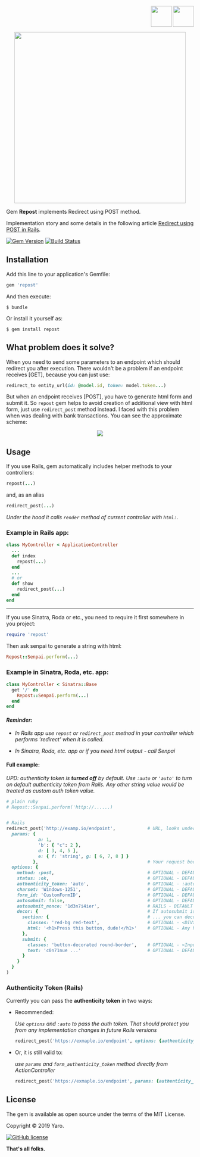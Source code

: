 <p align="right">
    <a href="https://github.com/vergilet/repost"><img align="" src="https://user-images.githubusercontent.com/2478436/51829223-cb05d600-22f5-11e9-9245-bc6e82dcf028.png" width="56" height="56" /></a>
<a href="https://rubygems.org/gems/repost"><img align="right" src="https://user-images.githubusercontent.com/2478436/51829691-c55cc000-22f6-11e9-99a5-42f88a8f2a55.png" width="56" height="56" /></a>
</p>


<p align="center">
    <a href="https://rubygems.org/gems/repost">
  <img width="460" src="https://user-images.githubusercontent.com/2478436/55672583-44491880-58a5-11e9-945c-939f90470df8.png"></a>
</p>

Gem **Repost** implements Redirect using POST method.

Implementation story and some details in the following article [Redirect using POST in Rails](https://medium.com/@momlookhowican/redirect-using-post-in-rails-5748da354343).

[![Gem Version](https://badge.fury.io/rb/repost.svg)](https://badge.fury.io/rb/repost)
[![Build Status](https://travis-ci.com/vergilet/repost.svg?branch=master)](https://travis-ci.com/vergilet/repost)

## Installation

Add this line to your application's Gemfile:

```ruby
gem 'repost'
```

And then execute:

    $ bundle

Or install it yourself as:

    $ gem install repost



## What problem does it solve?

When you need to send some parameters to an endpoint which should redirect you after execution. There wouldn't be a problem if an endpoint receives [GET], because you can just use: 
```ruby
redirect_to entity_url(id: @model.id, token: model.token...)
```


But when an endpoint receives [POST], you have to generate html form and submit it. So `repost` gem helps to avoid creation of additional view with html form, just use `redirect_post` method instead.
I faced with this problem when was dealing with bank transactions. You can see the approximate scheme:

<p align="center">
    <a href="https://user-images.githubusercontent.com/2478436/55143646-d0da3500-5147-11e9-91a3-1bac9d560fb2.png">
  <img src="https://user-images.githubusercontent.com/2478436/55143646-d0da3500-5147-11e9-91a3-1bac9d560fb2.png"></a>
</p>


## Usage

If you use Rails, gem automatically includes helper methods to your controllers:

```ruby
repost(...)
```
and, as an alias

```ruby
redirect_post(...)
```

*Under the hood it calls `render` method of current controller with `html:`.*

### Example in Rails app:

```ruby
class MyController < ApplicationController
  ...
  def index
    repost(...)
  end
  ...
  # or
  def show
    redirect_post(...)
  end
end
```
______________

If you use Sinatra, Roda or etc., you need to require it first somewhere in you project:

```ruby
require 'repost'
```

Then ask senpai to generate a string with html:


```ruby
Repost::Senpai.perform(...)
```

### Example in Sinatra, Roda, etc. app:

```ruby
class MyController < Sinatra::Base
  get '/' do
    Repost::Senpai.perform(...)
  end
end
```



#### *Reminder:*

- *In Rails app use `repost` or `redirect_post` method in your controller which performs 'redirect' when it is called.*

- *In Sinatra, Roda, etc. app or if you need html output - call Senpai*


#### Full example:

*UPD: authenticity token is **turned off** by default. Use `:auto` or `'auto'` to turn on default authenticity token from Rails. Any other string value would be treated as custom auth token value.*

```ruby
# plain ruby
# Repost::Senpai.perform('http://......)


# Rails
redirect_post('http://examp.io/endpoint',            # URL, looks understandable
  params: {
            a: 1,
            'b': { "c": 2 },
            d: [ 3, 4, 5 ],
            e: { f: 'string', g: [ 6, 7, 8 ] }
          },                                         # Your request body, also nested params and arrays
  options: {
    method: :post,                                   # OPTIONAL - DEFAULT is :post, but you can use others if needed
    status: :ok,                                     # OPTIONAL - DEFAULT is :ok. This is the http status that the form will be returned with.
    authenticity_token: 'auto',                      # OPTIONAL - :auto or 'auto' for Rails form_authenticity_token, string - custom token
    charset: 'Windows-1251',                         # OPTIONAL - DEFAULT is "UTF-8", corresponds for accept-charset
    form_id: 'CustomFormID',                         # OPTIONAL - DEFAULT is autogenerated
    autosubmit: false,                               # OPTIONAL - DEFAULT is true, if you want to get a confirmation for redirect
    autosubmit_nonce: '1d3n7i4ier',                  # RAILS - DEFAULT is content_security_policy_nonce, for pure Ruby - string identifier, more info - https://edgeguides.rubyonrails.org/security.html#content-security-policy
    decor: {                                         # If autosubmit is turned off or Javascript is disabled on client
      section: {                                     # ... you can decorate confirmation section and button
        classes: 'red-bg red-text',                  # OPTIONAL - <DIV> section, set classNames, separate with space
        html: '<h1>Press this button, dude!</h1>'    # OPTIONAL - Any html, which will appear before submit button
      },
      submit: {
        classes: 'button-decorated round-border',    # OPTIONAL - <Input> with type submit, set classNames, separate with space
        text: 'c0n71nue ...'                         # OPTIONAL - DEFAULT is 'Continue'
      }
    }
  }
)

```

### Authenticity Token (Rails)

Currently you can pass the **authenticity token** in two ways:

* Recommended:

    *Use `options` and `:auto` to pass the auth token. That should protect you from any implementation changes in future Rails versions*

    ```ruby
    redirect_post('https://exmaple.io/endpoint', options: {authenticity_token: :auto})
    ```
* Or, it is still valid to:

    *use `params` and `form_authenticity_token` method directly from ActionController*
    ```ruby
    redirect_post('https://exmaple.io/endpoint', params: {authenticity_token: form_authenticity_token})
    ```



## License
The gem is available as open source under the terms of the MIT License.

Copyright © 2019 Yaro.

[![GitHub license](https://img.shields.io/badge/license-MIT-brightgreen)](https://raw.githubusercontent.com/vergilet/repost/master/LICENSE.txt)

**That's all folks.**
